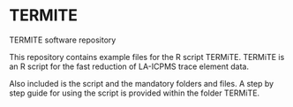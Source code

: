 # TERMITE
TERMITE software repository

This repository contains example files for the R script TERMiTE. 
TERMiTE is an R script for the fast reduction of LA-ICPMS trace element data.

Also included is the script and the mandatory folders and files. 
A step by step guide for using the script is provided within the folder TERMiTE.
